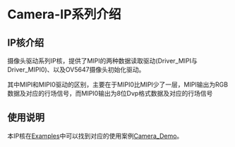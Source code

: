 # Camera-IP系列介绍

## IP核介绍

摄像头驱动系列IP核，提供了MIPI的两种数据读取驱动(Driver_MIPI与Driver_MIPI0)、以及OV5647摄像头初始化驱动。

其中MIPI和MIPI0驱动的区别，主要在于MIPI0比MIPI少了一层，MIPI输出为RGB数据及对应的行场信号，而MIPI0输出为8位Dvp格式数据及对应的行场信号

## 使用说明

本IP核在[Examples](/Examples)中可以找到对应的使用案例[Camera_Demo](/Examples/FPGA/4.Module-Interface/MIPI-Interface)。


